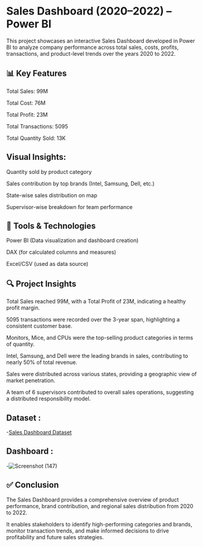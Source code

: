 # Sales Dashboard (2020–2022) – Power BI
This project showcases an interactive Sales Dashboard developed in Power BI to analyze company performance across total sales, costs, profits, transactions, and product-level trends over the years 2020 to 2022.

## 📊 Key Features
Total Sales: 99M

Total Cost: 76M

Total Profit: 23M

Total Transactions: 5095

Total Quantity Sold: 13K

## Visual Insights:

Quantity sold by product category

Sales contribution by top brands (Intel, Samsung, Dell, etc.)

State-wise sales distribution on map

Supervisor-wise breakdown for team performance

## 🔧 Tools & Technologies
Power BI (Data visualization and dashboard creation)

DAX (for calculated columns and measures)

Excel/CSV (used as data source)

## 🔍 Project Insights
Total Sales reached 99M, with a Total Profit of 23M, indicating a healthy profit margin.

5095 transactions were recorded over the 3-year span, highlighting a consistent customer base.

Monitors, Mice, and CPUs were the top-selling product categories in terms of quantity.

Intel, Samsung, and Dell were the leading brands in sales, contributing to nearly 50% of total revenue.

Sales were distributed across various states, providing a geographic view of market penetration.

A team of 6 supervisors contributed to overall sales operations, suggesting a distributed responsibility model.

## Dataset :
-<a href="https://github.com/IshvaGhunjariya/Data-Analysis-Dashboard/blob/main/Complete_Techno_Sales_Data-2.xlsx">Sales Dashboard Dataset</a>

## Dashboard : 
-![Screenshot (147)](https://github.com/user-attachments/assets/b783f12a-f82f-4508-9bc1-e81f6333418f)


## ✅ Conclusion
The Sales Dashboard provides a comprehensive overview of product performance, brand contribution, and regional sales distribution from 2020 to 2022.

It enables stakeholders to identify high-performing categories and brands, monitor transaction trends, and make informed decisions to drive profitability and future sales strategies.
